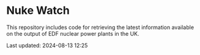# Nuke Watch

This repository includes code for retrieving the latest information available on the output of EDF nuclear power plants in the UK.

Last updated: 2024-08-13 12:25